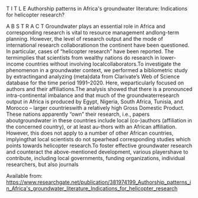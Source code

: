 T I T L E
Authorship patterns in Africa's groundwater literature: Indications for helicopter research?

A B S T R A C T
Groundwater plays an essential role in Africa and corresponding research is vital to resource management andlong-term planning. However, the level of research output and the mode of international research collaborationon the continent have been questioned.
In particular, cases of “helicopter research” have been reported. The termimplies that scientists from wealthy nations do research in lower-income countries without involving localcollaborators.To investigate the phenomenon in a groundwater context, we
performed a bibliometric study by extractingand analyzing (meta)data from Clarivate’s Web of Science database for the time period 1991–2020. Here, weparticularly focused on authors and their affiliations.The analysis showed that there is a pronounced
intra-continental imbalance and that much of the groundwaterresearch output in Africa is produced by Egypt, Nigeria, South Africa, Tunisia, and Morocco – larger countrieswith a relatively high Gross Domestic Product. These nations apparently “own” their research,
i.e., papers aboutgroundwater in these countries include local (co-)authors (affiliation in the concerned country), or at least au-thors with an African affiliation. However, this does not apply to a number of other African countries, implyingthat local
scientists do not spearhead corresponding studies which points towards helicopter research.To foster effective groundwater research and counteract the above-mentioned development, various playershave to contribute, including local governments, funding 
organizations, individual researchers, but also journals 

Available from: https://www.researchgate.net/publication/381974199_Authorship_patterns_in_Africa's_groundwater_literature_Indications_for_helicopter_research
